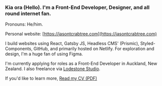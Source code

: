 ### Kia ora (Hello). I'm a Front-End Developer, Designer, and all round internet fan. 

Pronouns: He/him.

Personal website: [https://jasontcrabtree.com](https://jasontcrabtree.com)

I build websites using React, Gatsby JS, Headless CMS' (Prismic), Styled-Components, GitHub, and primarily hosted on Netlify. For exploration and design, I'm a huge fan of using Figma.

I'm currently applying for roles as a Front-End Developer in Auckland, New Zealand. I also freelance via [Lodestone Studio](https://lodestone.studio). 

If you'd like to learn more, [Read my CV (PDF)](https://jasontcrabtree.com/jason-crabtree-resume.pdf)
